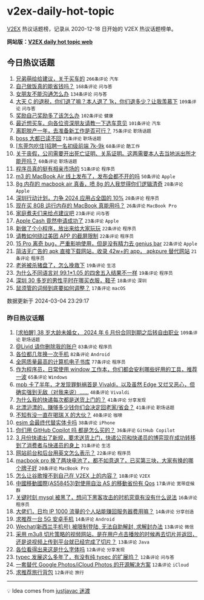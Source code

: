 # v2ex-daily-hot-topic

[V2EX](https://www.v2ex.com/) 热议话题榜，记录从 2020-12-18 日开始的 V2EX 热议话题榜单。

**网站版：[V2EX daily hot topic web](https://boojack.github.io/v2ex-daily-hot-topic-web/)**

## 今日热议话题

<!-- TODAY BEGIN -->

1. [兄弟萌给给建议，关于买车的](https://www.v2ex.com/t/1020339) `266条评论` `汽车`
1. [自己做饭真的能省钱吗？](https://www.v2ex.com/t/1020456) `168条评论` `问与答`
1. [女朋友不能沟通怎么办](https://www.v2ex.com/t/1020335) `134条评论` `问与答`
1. [大天 C 的退税，你们退了嘛？本人退了 1k，你们退多少？让我羡慕下](https://www.v2ex.com/t/1020373) `109条评论` `问与答`
1. [奖励自己奖励多了该怎么办](https://www.v2ex.com/t/1020319) `102条评论` `健康`
1. [最近想买车，向各位资深朋友请教一下选车意见](https://www.v2ex.com/t/1020324) `101条评论` `汽车`
1. [离职脱产一年，去准备新工作是否可行？](https://www.v2ex.com/t/1020306) `75条评论` `职场话题`
1. [boss 大都已读不回](https://www.v2ex.com/t/1020382) `71条评论` `职场话题`
1. [[东莞包吃住]招聘一名初级前端 7k-9k](https://www.v2ex.com/t/1020325) `68条评论` `酷工作`
1. [关于丧假，公司需要开出死亡证明、关系证明。这两需要本人去当地派出所才能开吗？](https://www.v2ex.com/t/1020455) `60条评论` `职场话题`
1. [程序员真的挺有相亲市场的](https://www.v2ex.com/t/1020381) `51条评论` `程序员`
1. [m3 的 MacBook Air 线上发布了，发布会都不开的吗](https://www.v2ex.com/t/1020580) `50条评论` `Apple`
1. [8g 内存的 macbook air 真香，喷 8g 的人我觉得你们逻辑清奇](https://www.v2ex.com/t/1020615) `28条评论` `Apple`
1. [深圳行动计划，力争 2024 应用占全国的 10%](https://www.v2ex.com/t/1020330) `28条评论` `程序员`
1. [现在买 8GB 运行内存的 MacBook 真能用吗？](https://www.v2ex.com/t/1020583) `26条评论` `MacBook Pro`
1. [家庭煮夫们来给点建议吧](https://www.v2ex.com/t/1020498) `23条评论` `问与答`
1. [Apple Cash 竟然申请成功了](https://www.v2ex.com/t/1020307) `23条评论` `Apple`
1. [新做了个小程序，放出来给大家玩玩](https://www.v2ex.com/t/1020497) `22条评论` `程序员`
1. [请教如何绕过美团 APP 的截屏限制](https://www.v2ex.com/t/1020451) `22条评论` `程序员`
1. [15 Pro 离奇 bug，严重影响使用，但是没有精力去 genius bar](https://www.v2ex.com/t/1020378) `22条评论` `Apple`
1. [简洁无广告的 apk 直接下载网站，收录 42w+的 app， apkpure 替代网站](https://www.v2ex.com/t/1020431) `21条评论` `程序员`
1. [老爸被杀猪盘了，怎么挽救下](https://www.v2ex.com/t/1020539) `19条评论` `生活`
1. [为什么不同语言对 99.1*1.05 的四舍五入结果不一样](https://www.v2ex.com/t/1020406) `19条评论` `程序员`
1. [深圳 30 多岁的男性平时在哪买衣服，鞋子](https://www.v2ex.com/t/1020478) `18条评论` `深圳`
1. [鼠须管的词频到底要如何调整？](https://www.v2ex.com/t/1020469) `17条评论` `macOS`

数据更新于 2024-03-04 23:29:17

<!-- TODAY END -->

### 昨日热议话题

<!-- YESTERDAY BEGIN -->

1. [[求拍醒] 38 岁大龄未婚女， 2024 年 6 月份合同到期之后转自由职业](https://www.v2ex.com/t/1020211) `109条评论` `职场话题`
1. [@Livid 请你删除我的账户](https://www.v2ex.com/t/1020224) `83条评论` `程序员`
1. [各位都几年换一次手机](https://www.v2ex.com/t/1020214) `82条评论` `Android`
1. [全网质量最高的计算机电子书库](https://www.v2ex.com/t/1020170) `77条评论` `程序员`
1. [作为程序员，日常使用 window 工作本，你们都会安利哪些好用的工具，推荐一波](https://www.v2ex.com/t/1020166) `65条评论` `Windows`
1. [mpb 卡了半年，才发现罪魁祸首是 Vivaldi，以及虽然 Edge 又烂又恶心，但确实强到无敌（对我来说）……](https://www.v2ex.com/t/1020218) `48条评论` `Vivaldi`
1. [为什么我的快递每次都是送货上门的？](https://www.v2ex.com/t/1020200) `41条评论` `分享发现`
1. [北漂沪漂的，赚够多少钱你们会决定回老家/省会？](https://www.v2ex.com/t/1020202) `41条评论` `职场话题`
1. [不知有没一直在喝瑞 X 的大伙？](https://www.v2ex.com/t/1020199) `40条评论` `咖啡`
1. [esim 会最终代替实体卡吗](https://www.v2ex.com/t/1020161) `38条评论` `iPhone`
1. [你们用 GitHub Copilot 吗 都是怎么买的？](https://www.v2ex.com/t/1020175) `36条评论` `GitHub Copilot`
1. [3 月份快递出了新规，要求送货上门，快递公司和快递员的博弈现在成功转移到了消费者与快递员的身上](https://www.v2ex.com/t/1020176) `31条评论` `生活`
1. [网站前台和后台用英文怎么表示？](https://www.v2ex.com/t/1020247) `22条评论` `程序员`
1. [macbook pro 换了两块电池了，都不如意退了，已买第三块，大家有换的哪个牌子好](https://www.v2ex.com/t/1020220) `20条评论` `MacBook Pro`
1. [怎么让谷歌搜不到自己在 V2EX 上的内容？](https://www.v2ex.com/t/1020192) `18条评论` `V2EX`
1. [中國移動國際(AS58453)對使用自治 AS 的移動省份有 Qos](https://www.v2ex.com/t/1020186) `17条评论` `宽带症候群`
1. [关键时刻 mysql 被黑了，想问下黑客攻击的时机究竟有没有什么说法](https://www.v2ex.com/t/1020227) `16条评论` `程序员`
1. [大佬们，日均 IP 1000 流量的个人站能赚回服务器费用嘛？](https://www.v2ex.com/t/1020274) `14条评论` `分享创造`
1. [求推荐一台 5G 安卓手机](https://www.v2ex.com/t/1020194) `14条评论` `Android`
1. [Wechat(新西兰手机号) 被限制登陆, 无法自助解封, 求解封办法](https://www.v2ex.com/t/1020266) `13条评论` `微信`
1. [采用 m3u8 切片策略的视频网站，是在用户点击播放的时候再去切片并返回，还是说视频上传到平台就已经完成了切片？](https://www.v2ex.com/t/1020163) `13条评论` `Java`
1. [各位看得出来这是什么字体吗](https://www.v2ex.com/t/1020273) `12条评论` `分享发现`
1. [typec 发展这么多年了，有没有纯 typec 的扩展坞？](https://www.v2ex.com/t/1020254) `12条评论` `问与答`
1. [一套替代 Google Photos/iCloud Photos 的开源解决方案](https://www.v2ex.com/t/1020164) `12条评论` `iCloud`
1. [求推荐旅行背包](https://www.v2ex.com/t/1020159) `12条评论` `旅行`

<!-- YESTERDAY END -->

---

💡 Idea comes from [justjavac 迷渡](https://github.com/justjavac/)
